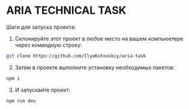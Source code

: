 # ARIA TECHNICAL TASK

Шаги для запуска проекта:
1. Склонируйте этот проект в любое место на вашем компьюетере через командную строку:
```bash
git clone https://github.com/IlyaKotovskiy/aria-task
```
2. Затем в проекте выполните установку необходимых пакетов:
```bash
npm i
```
3. И запускайте проект:
```bash
npm run dev
```
